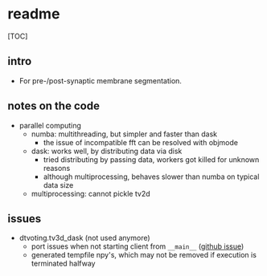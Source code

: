 # readme

[TOC]

## intro

- For pre-/post-synaptic membrane segmentation.

## notes on the code

- parallel computing
  - numba: multithreading, but simpler and faster than dask
    - the issue of incompatible fft can be resolved with objmode
  - dask: works well, by distributing data via disk
    - tried distributing by passing data, workers got killed for unknown reasons
    - although multiprocessing, behaves slower than numba on typical data size
  - multiprocessing: cannot pickle tv2d

## issues

- dtvoting.tv3d_dask (not used anymore)
  - port issues when not starting client from `__main__` ([github issue](https://github.com/dask/distributed/issues/726))
  - generated tempfile npy's, which may not be removed if execution is terminated halfway
